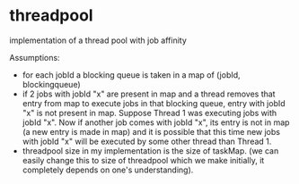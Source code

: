 # threadpool
implementation of a thread pool with job affinity

Assumptions:
- for each jobId a blocking queue is taken in a map of (jobId, blockingqueue)
- if 2 jobs with jobId "x" are present in map and a thread removes that entry from map to execute jobs in that blocking queue, 
  entry with jobId "x" is not present in map. Suppose Thread 1 was executing jobs with jobId "x". Now if another job comes with jobId 
  "x", its entry is not in map (a new entry is made in map) and it is possible that this time new jobs with jobId "x" will be executed
  by some other thread than Thread 1.
- threadpool size in my implementation is the size of taskMap. (we can easily change this to size of threadpool which we make initially,
  it completely depends on one's understanding).  
